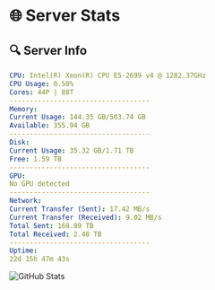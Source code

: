 # 🌐 Server Stats
## 🔍 Server Info
```yaml
CPU: Intel(R) Xeon(R) CPU E5-2699 v4 @ 1282.37GHz
CPU Usage: 0.50%
Cores: 44P | 88T
-----------------------------------
Memory:
Current Usage: 144.35 GB/503.74 GB
Available: 355.94 GB
-----------------------------------
Disk:
Current Usage: 35.32 GB/1.71 TB
Free: 1.59 TB
-----------------------------------
GPU:
No GPU detected
-----------------------------------
Network:
Current Transfer (Sent): 17.42 MB/s
Current Transfer (Received): 9.02 MB/s
Total Sent: 168.89 TB
Total Received: 2.48 TB
-----------------------------------
Uptime:
22d 15h 47m 43s
```
![GitHub Stats](https://img.shields.io/badge/Updated-2025-03-02_14:31:01-blue)